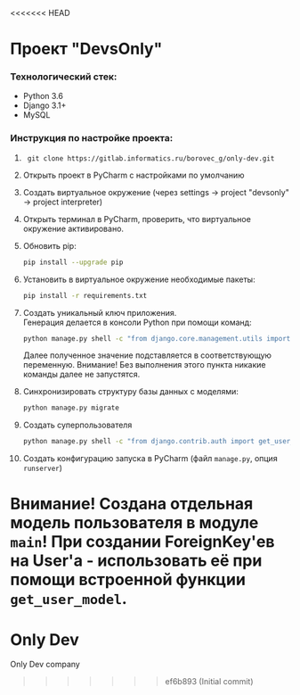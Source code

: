 <<<<<<< HEAD
# Проект "DevsOnly"

### Технологический стек:
- Python 3.6
- Django 3.1+
- MySQL 

### Инструкция по настройке проекта:
1. ` git clone https://gitlab.informatics.ru/borovec_g/only-dev.git`
4. Открыть проект в PyCharm с наcтройками по умолчанию
5. Создать виртуальное окружение (через settings -> project "devsonly" -> project interpreter)
6. Открыть терминал в PyCharm, проверить, что виртуальное окружение активировано.
7. Обновить pip:
   ```bash
   pip install --upgrade pip
   ```
8. Установить в виртуальное окружение необходимые пакеты: 
   ```bash
   pip install -r requirements.txt
   ```

9. Создать уникальный ключ приложения.  
   Генерация делается в консоли Python при помощи команд:
   ```bash
   python manage.py shell -c "from django.core.management.utils import get_random_secret_key; get_random_secret_key()"
   ```
   Далее полученное значение подставляется в соответствующую переменную.
   Внимание! Без выполнения этого пункта никакие команды далее не запустятся.

10. Синхронизировать структуру базы данных с моделями: 
    ```bash
    python manage.py migrate
    ```

11. Создать суперпользователя
    ```bash
    python manage.py shell -c "from django.contrib.auth import get_user_model; get_user_model().objects.create_superuser('test', 'test@test.test', 'test')"
    ```

12. Создать конфигурацию запуска в PyCharm (файл `manage.py`, опция `runserver`)

Внимание! Создана отдельная модель пользователя в модуле `main`! 
При создании ForeignKey'ев на User'а - использовать её при помощи встроенной функции `get_user_model`.
=======
# Only Dev

Only Dev company
>>>>>>> ef6b893 (Initial commit)
